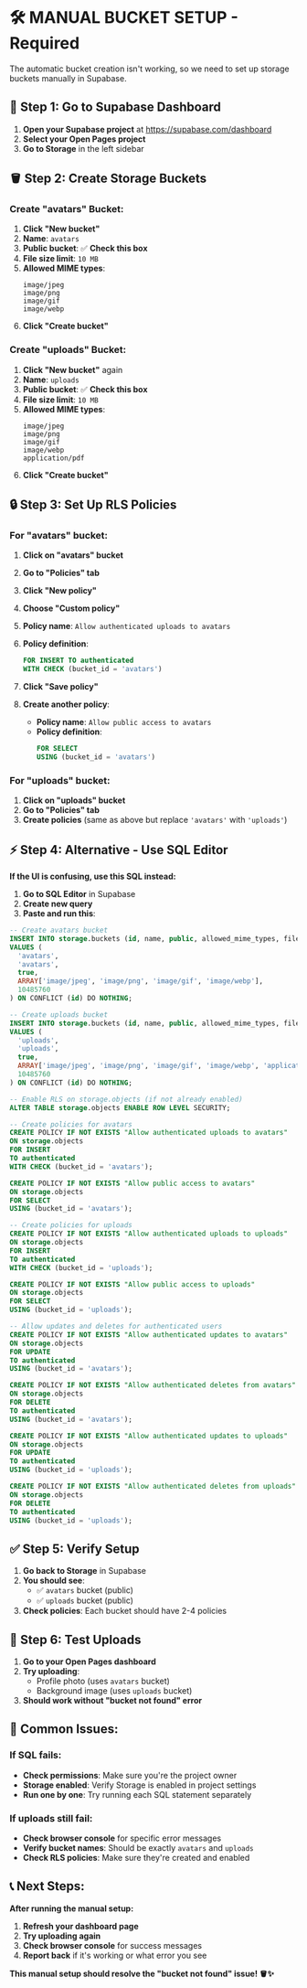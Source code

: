 # 🛠️ **MANUAL BUCKET SETUP - Required**

The automatic bucket creation isn't working, so we need to set up storage buckets manually in Supabase.

## **🎯 Step 1: Go to Supabase Dashboard**

1. **Open your Supabase project** at https://supabase.com/dashboard
2. **Select your Open Pages project**
3. **Go to Storage** in the left sidebar

## **🪣 Step 2: Create Storage Buckets**

### **Create "avatars" Bucket:**
1. **Click "New bucket"**
2. **Name**: `avatars`
3. **Public bucket**: ✅ **Check this box**
4. **File size limit**: `10 MB`
5. **Allowed MIME types**: 
   ```
   image/jpeg
   image/png  
   image/gif
   image/webp
   ```
6. **Click "Create bucket"**

### **Create "uploads" Bucket:**
1. **Click "New bucket"** again
2. **Name**: `uploads`
3. **Public bucket**: ✅ **Check this box**
4. **File size limit**: `10 MB`
5. **Allowed MIME types**:
   ```
   image/jpeg
   image/png
   image/gif
   image/webp
   application/pdf
   ```
6. **Click "Create bucket"**

## **🔒 Step 3: Set Up RLS Policies**

### **For "avatars" bucket:**
1. **Click on "avatars" bucket**
2. **Go to "Policies" tab**
3. **Click "New policy"**
4. **Choose "Custom policy"**
5. **Policy name**: `Allow authenticated uploads to avatars`
6. **Policy definition**:
   ```sql
   FOR INSERT TO authenticated
   WITH CHECK (bucket_id = 'avatars')
   ```
7. **Click "Save policy"**

8. **Create another policy**:
   - **Policy name**: `Allow public access to avatars`
   - **Policy definition**:
     ```sql
     FOR SELECT
     USING (bucket_id = 'avatars')
     ```

### **For "uploads" bucket:**
1. **Click on "uploads" bucket**
2. **Go to "Policies" tab**
3. **Create policies** (same as above but replace `'avatars'` with `'uploads'`)

## **⚡ Step 4: Alternative - Use SQL Editor**

**If the UI is confusing, use this SQL instead:**

1. **Go to SQL Editor** in Supabase
2. **Create new query**
3. **Paste and run this**:

```sql
-- Create avatars bucket
INSERT INTO storage.buckets (id, name, public, allowed_mime_types, file_size_limit)
VALUES (
  'avatars', 
  'avatars', 
  true, 
  ARRAY['image/jpeg', 'image/png', 'image/gif', 'image/webp'],
  10485760
) ON CONFLICT (id) DO NOTHING;

-- Create uploads bucket  
INSERT INTO storage.buckets (id, name, public, allowed_mime_types, file_size_limit)
VALUES (
  'uploads', 
  'uploads', 
  true, 
  ARRAY['image/jpeg', 'image/png', 'image/gif', 'image/webp', 'application/pdf'],
  10485760
) ON CONFLICT (id) DO NOTHING;

-- Enable RLS on storage.objects (if not already enabled)
ALTER TABLE storage.objects ENABLE ROW LEVEL SECURITY;

-- Create policies for avatars
CREATE POLICY IF NOT EXISTS "Allow authenticated uploads to avatars" 
ON storage.objects 
FOR INSERT 
TO authenticated 
WITH CHECK (bucket_id = 'avatars');

CREATE POLICY IF NOT EXISTS "Allow public access to avatars" 
ON storage.objects 
FOR SELECT 
USING (bucket_id = 'avatars');

-- Create policies for uploads
CREATE POLICY IF NOT EXISTS "Allow authenticated uploads to uploads" 
ON storage.objects 
FOR INSERT 
TO authenticated 
WITH CHECK (bucket_id = 'uploads');

CREATE POLICY IF NOT EXISTS "Allow public access to uploads" 
ON storage.objects 
FOR SELECT 
USING (bucket_id = 'uploads');

-- Allow updates and deletes for authenticated users
CREATE POLICY IF NOT EXISTS "Allow authenticated updates to avatars" 
ON storage.objects 
FOR UPDATE 
TO authenticated 
USING (bucket_id = 'avatars');

CREATE POLICY IF NOT EXISTS "Allow authenticated deletes from avatars" 
ON storage.objects 
FOR DELETE 
TO authenticated 
USING (bucket_id = 'avatars');

CREATE POLICY IF NOT EXISTS "Allow authenticated updates to uploads" 
ON storage.objects 
FOR UPDATE 
TO authenticated 
USING (bucket_id = 'uploads');

CREATE POLICY IF NOT EXISTS "Allow authenticated deletes from uploads" 
ON storage.objects 
FOR DELETE 
TO authenticated 
USING (bucket_id = 'uploads');
```

## **✅ Step 5: Verify Setup**

1. **Go back to Storage** in Supabase
2. **You should see**:
   - ✅ `avatars` bucket (public)
   - ✅ `uploads` bucket (public)
3. **Check policies**: Each bucket should have 2-4 policies

## **🧪 Step 6: Test Uploads**

1. **Go to your Open Pages dashboard**
2. **Try uploading**:
   - Profile photo (uses `avatars` bucket)
   - Background image (uses `uploads` bucket)
3. **Should work without "bucket not found" error**

## **🚨 Common Issues:**

### **If SQL fails:**
- **Check permissions**: Make sure you're the project owner
- **Storage enabled**: Verify Storage is enabled in project settings
- **Run one by one**: Try running each SQL statement separately

### **If uploads still fail:**
- **Check browser console** for specific error messages
- **Verify bucket names**: Should be exactly `avatars` and `uploads`
- **Check RLS policies**: Make sure they're created and enabled

## **📞 Next Steps:**

**After running the manual setup:**
1. **Refresh your dashboard page**
2. **Try uploading again**
3. **Check browser console** for success messages
4. **Report back** if it's working or what error you see

**This manual setup should resolve the "bucket not found" issue! 🪣✨**